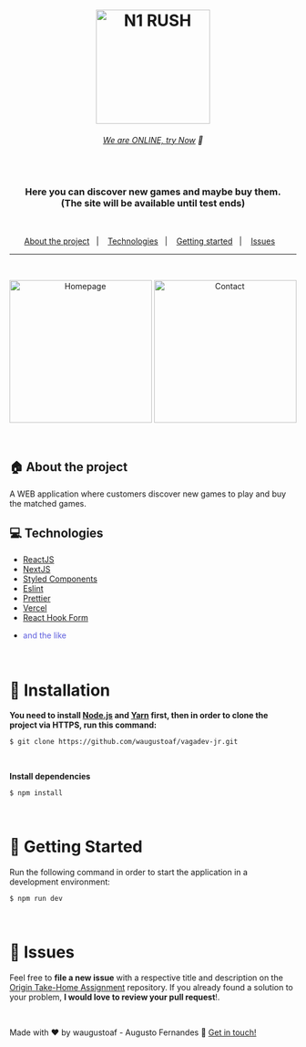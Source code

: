 <h1 align="center">
  <img src="https://i.imgur.com/I09HdtG.png" alt="N1 RUSH" width="200px">
</h1>

<h6 align="center">

  [We are ONLINE, try Now](https://n1rushwaaf.vercel.app/) :tada:
</h6>
<br>


<h3 align="center">
  Here you can discover new games and maybe buy them. <br />
  (The site will be available until test ends)
</h3>

<br>

<p align="center">
  <a href="#house-about-the-project">About the project</a>&nbsp;&nbsp;&nbsp;|&nbsp;&nbsp;&nbsp;
  <a href="#computer-technologies">Technologies</a>&nbsp;&nbsp;&nbsp;|&nbsp;&nbsp;&nbsp;
  <a href="#construction_worker-installation">Getting started</a>&nbsp;&nbsp;&nbsp;|&nbsp;&nbsp;&nbsp;
  <a href="#bug-issues">Issues</a>&nbsp;&nbsp;&nbsp;
</p>

<hr>

<br>

<p align="center">
	<img src="https://i.imgur.com/2ThX3J7.png" width="250px" alt="Homepage">
	<img src="https://i.imgur.com/6Yko6q9.png" width="250px" alt="Contact">
</p>

<br>


## :house: About the project

A WEB application where customers discover new games to play and buy the matched games.
<br>

## :computer: Technologies

- [ReactJS](https://reactjs.org/)
- [NextJS](https://nextjs.org/)
- [Styled Components](https://styled-components.com/)
- [Eslint](https://eslint.org/)
- [Prettier](https://prettier.io/)
- [Vercel](https://www.vercel.com/)
- [React Hook Form](https://react-hook-form.com/)
- <p style="color: #5d5dde">and the like</p>


<br>

# :construction_worker: Installation

**You need to install [Node.js](https://nodejs.org/en/download/) and [Yarn](https://yarnpkg.com/) first, then in order to clone the project via HTTPS, run this command:**

```$ git clone https://github.com/waugustoaf/vagadev-jr.git```

<br>

**Install dependencies**

```$ npm install```

<br>

# :runner: Getting Started

Run the following command in order to start the application in a development environment:

```$ npm run dev```

<br>


# :bug: Issues

Feel free to **file a new issue** with a respective title and description on the [Origin Take-Home Assignment](https://github.com/waugustoaf/vagadev-jr/issues) repository. If you already found a solution to your problem, **I would love to review your pull request**!.

<br>





Made with ♥ by waugustoaf - Augusto Fernandes :wave: [Get in touch!](https://www.linkedin.com/in/waugustoaf/)